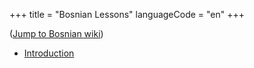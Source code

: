 +++
title = "Bosnian Lessons"
languageCode = "en"
+++

([Jump to Bosnian wiki](/bs/lekcije))

  - [Introduction](/bs/introdukcija)
